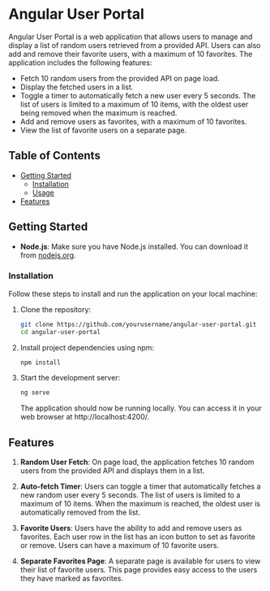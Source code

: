 # Angular User Portal

Angular User Portal is a web application that allows users to manage and display a list of random users retrieved from a provided API. Users can also add and remove their favorite users, with a maximum of 10 favorites. The application includes the following features:

- Fetch 10 random users from the provided API on page load.
- Display the fetched users in a list.
- Toggle a timer to automatically fetch a new user every 5 seconds. The list of users is limited to a maximum of 10 items, with the oldest user being removed when the maximum is reached.
- Add and remove users as favorites, with a maximum of 10 favorites.
- View the list of favorite users on a separate page.

## Table of Contents

- [Getting Started](#getting-started)
  - [Installation](#installation)
  - [Usage](#usage)
- [Features](#features)

## Getting Started

- **Node.js**: Make sure you have Node.js installed. You can download it from [nodejs.org](https://nodejs.org/).

### Installation

Follow these steps to install and run the application on your local machine:

1. Clone the repository:
   ```bash
   git clone https://github.com/yourusername/angular-user-portal.git
   cd angular-user-portal
   ```
2. Install project dependencies using npm:
   ```bash
   npm install
   ```
3. Start the development server:
   ```bash
   ng serve
   ```
   The application should now be running locally. You can access it in your web browser at http://localhost:4200/.

## Features

1. **Random User Fetch**: On page load, the application fetches 10 random users from the provided API and displays them in a list.

2. **Auto-fetch Timer**: Users can toggle a timer that automatically fetches a new random user every 5 seconds. The list of users is limited to a maximum of 10 items. When the maximum is reached, the oldest user is automatically removed from the list.

3. **Favorite Users**: Users have the ability to add and remove users as favorites. Each user row in the list has an icon button to set as favorite or remove. Users can have a maximum of 10 favorite users.

4. **Separate Favorites Page**: A separate page is available for users to view their list of favorite users. This page provides easy access to the users they have marked as favorites.
